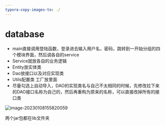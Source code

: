 ```yaml
---
typora-copy-images-to: ./
---
```


# database

- main直接调用登陆函数，登录进去输入用户名，密码，跳转到一开始分组的四个模块界面，然后调各自的service
- Service就放各自的业务逻辑
- Entity放实体类
- Dao放接口以及对应实现类
- Utils配置类   工厂放里面
- 尽量勾选上自动导入，DAO的实现类名与自己不太相同的时候，先修改拉下来的DAO接口名称为自己的，然后再重构为原来的名称，可以直接改掉所有的接口类

![image-20230108155820059](D:\code\GitHub\database\image-20230108155820059.png)

两个jar包都在lib文件夹
